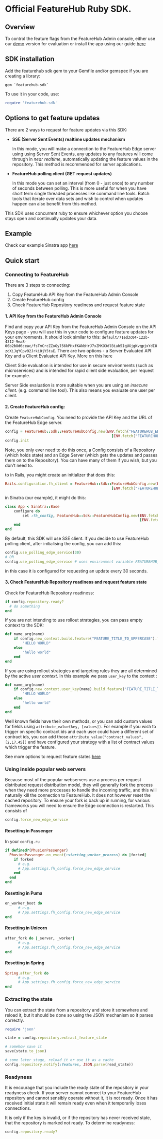# Official FeatureHub Ruby SDK.

## Overview
To control the feature flags from the FeatureHub Admin console, either use our [demo](https://demo.featurehub.io) version for evaluation or install the app using our guide [here](https://docs.featurehub.io/featurehub/latest/installation.html)

## SDK installation

Add the featurehub sdk gem to your Gemfile and/or gemspec if you are creating a library:

```
gem `featurehub-sdk`
```

               
To use it in your code, use:

```ruby
require 'featurehub-sdk'
```

## Options to get feature updates

There are 2 ways to request for feature updates via this SDK:

- **SSE (Server Sent Events) realtime updates mechanism**

  In this mode, you will make a connection to the FeatureHub Edge server using using Server Sent Events, any updates to any features will come through in _near realtime_, automatically updating the feature values in the repository. This method is recommended for server applications.

- **FeatureHub polling client (GET request updates)**

  In this mode you can set an interval (from 0 - just once) to any number of seconds between polling. This is more useful for when you have short term single threaded
  processes like command line tools. Batch tools that iterate over data sets and wish to control when updates happen can also benefit from this method.

This SDK uses concurrent ruby to ensure whichever option you choose stays open and continually updates your data.

## Example

Check our example Sinatra app [here](https://github.com/featurehub-io/featurehub-ruby-sdk/tree/main/example/sinatra)

## Quick start

### Connecting to FeatureHub
There are 3 steps to connecting:
1) Copy FeatureHub API Key from the FeatureHub Admin Console
2) Create FeatureHub config
3) Check FeatureHub Repository readiness and request feature state

#### 1. API Key from the FeatureHub Admin Console
Find and copy your API Key from the FeatureHub Admin Console on the API Keys page -
you will use this in your code to configure feature updates for your environments.
It should look similar to this: ```default/71ed3c04-122b-4312-9ea8-06b2b8d6ceac/fsTmCrcZZoGyl56kPHxfKAkbHrJ7xZMKO3dlBiab5IqUXjgKvqpjxYdI8zdXiJqYCpv92Jrki0jY5taE```.
There are two options - a Server Evaluated API Key and a Client Evaluated API Key. More on this [here](https://docs.featurehub.io/#_client_and_server_api_keys)

Client Side evaluation is intended for use in secure environments (such as microservices) and is intended for rapid client side evaluation, per request for example.

Server Side evaluation is more suitable when you are using an _insecure client_. (e.g. command line tool). This also means you evaluate one user per client.

#### 2. Create FeatureHub config:

Create `FeatureHubConfig`. You need to provide the API Key and the URL of the FeatureHub Edge server.

```ruby
config = FeatureHub::Sdk::FeatureHubConfig.new(ENV.fetch("FEATUREHUB_EDGE_URL"),
                                                 [ENV.fetch("FEATUREHUB_CLIENT_API_KEY")])
config.init

```
    
Note, you only ever need to do this once, a Config consists of a Repository
(which holds state) and an Edge Server (which gets the updates and passes them
on to the Repository). You can have many of them if you wish, but you don't need
to. 
     
to in Rails, you might create an initializer that does this:

```ruby
Rails.configuration.fh_client = FeatureHub::Sdk::FeatureHubConfig.new(ENV.fetch("FEATUREHUB_EDGE_URL"),
                                                 [ENV.fetch("FEATUREHUB_CLIENT_API_KEY")]).init
```

in Sinatra (our example), it might do this:

```ruby
class App < Sinatra::Base
    configure do
        set :fh_config, FeatureHub::Sdk::FeatureHubConfig.new(ENV.fetch("FEATUREHUB_EDGE_URL"),
                                                              [ENV.fetch("FEATUREHUB_CLIENT_API_KEY")])
    end
end
```


By default, this SDK will use SSE client. If you decide to use FeatureHub polling client, after initialising the config, you can add this:

```ruby
config.use_polling_edge_service(30)
# OR
config.use_polling_edge_service # uses environment variable FEATUREHUB_POLL_INTERVAL or default of 30 
```

in this case it is configured for requesting an update every 30 seconds.

#### 3. Check FeatureHub Repository readiness and request feature state

Check for FeatureHub Repository readiness:
```ruby
if config.repository.ready?
  # do something
end
```

If you are not intending to use rollout strategies, you can pass empty context to the SDK:

```ruby
def name_arg(name)
    if config.new_context.build.feature("FEATURE_TITLE_TO_UPPERCASE").flag
        "HELLO WORLD"
    else
        "hello world"
    end
end
```


If you are using rollout strategies and targeting rules they are all determined by the active _user context_. In this example we pass `user_key` to the context :

```ruby
def name_arg(name)
    if config.new_context.user_key(name).build.feature("FEATURE_TITLE_TO_UPPERCASE").flag
        "HELLO WORLD"
    else
        "hello world"
    end
end
```

Well known fields have their own methods, or you can add custom
values for fields using `attribute_value(key, [values])`. For
example if you wish to trigger on specific contract ids and each
user could have a different set of contract ids, you can add those
`attribute_value("contract_values", [2,17,45])` and have configured
your strategy with a list of contract values which trigger the feature.


See more options to request feature states [here](https://github.com/featurehub-io/featurehub-ruby-sdk/blob/main/featurehub-sdk/lib/feature_hub/sdk/context.rb)

### Using inside popular web servers

Because most of the popular webservers use a process per request distributed request distribution model, they
will generally fork the process when they need more processes to handle the incoming traffic, and this will naturally
kill the connection to FeatureHub. It does not however reset the cached repository. To ensure your fork is back
up in running, for various frameworks you will need to ensure the Edge connection is restarted. This consists of

```ruby
config.force_new_edge_service
```

#### Resetting in Passenger 

In your `config.ru` 

```ruby
if defined?(PhusionPassenger)
  PhusionPassenger.on_event(:starting_worker_process) do |forked|
    if forked
      # e.g.
      # App.settings.fh_config.force_new_edge_service
    end
  end
end

```

#### Resetting in Puma

```ruby
on_worker_boot do
      # e.g.
      # App.settings.fh_config.force_new_edge_service
end

```

#### Resetting in Unicorn

```ruby
after_fork do |_server, _worker|
      # e.g.
      # App.settings.fh_config.force_new_edge_service
end

```

#### Resetting in Spring 

```ruby
Spring.after_fork do 
      # e.g.
      # App.settings.fh_config.force_new_edge_service
end

```
        

### Extracting the state 

You can extract the state from a repository and store it somewhere and reload
it, but it should be done so using the JSON mechanism so it parses correctly. 

```ruby
require 'json'

state = config.repository.extract_feature_state

# somehow save it
save(state.to_json)

# some later stage, reload it or use it as a cache
config.repository.notify(:features, JSON.parse(read_state))
```

### Readyness

It is encourage that you include the ready state of the repository in your
readyness check. If your server cannot connect to your FeatureHub repository
and cannot sensibly operate without it, it is not ready. Once it has received
initial state it will remain ready even when it temporarily loses connections.

It is only if the key is invalid, or if the repository has never received state,
that the repository is marked not ready. To determine readyness: 

```ruby
config.repository.ready?
```

